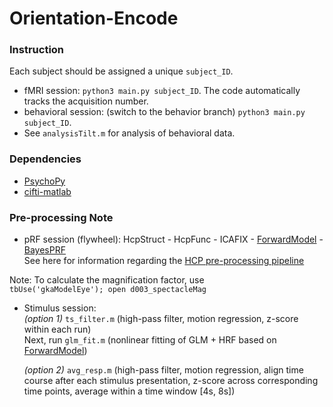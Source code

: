 # Orientation-Encode

### Instruction
Each subject should be assigned a unique `subject_ID`.
- fMRI session: `python3 main.py subject_ID`.
The code automatically tracks the acquisition number.
- behavioral session: (switch to the behavior branch)
`python3 main.py subject_ID`.
- See `analysisTilt.m` for analysis of behavioral data.

### Dependencies
- [PsychoPy](https://www.psychopy.org/)
- [cifti-matlab](https://github.com/Washington-University/cifti-matlab)

### Pre-processing Note
- pRF session (flywheel): HcpStruct - HcpFunc - ICAFIX - [ForwardModel](https://github.com/gkaguirrelab/forwardModel) - [BayesPRF](https://elifesciences.org/articles/40224)  
See here for information regarding the [HCP pre-processing pipeline](https://github.com/Washington-University/HCPpipelines)  

Note: To calculate the magnification factor, use   
`tbUse('gkaModelEye');
open d003_spectacleMag`

- Stimulus session:  
*(option 1)* `ts_filter.m` (high-pass filter, motion regression, z-score within each run)  
Next, run `glm_fit.m` (nonlinear fitting of GLM + HRF based on [ForwardModel](https://github.com/gkaguirrelab/forwardModel))    
  
  *(option 2)* `avg_resp.m` (high-pass filter, motion regression, align time course after each stimulus presentation, z-score across corresponding time points, average within a time window [4s, 8s])  
